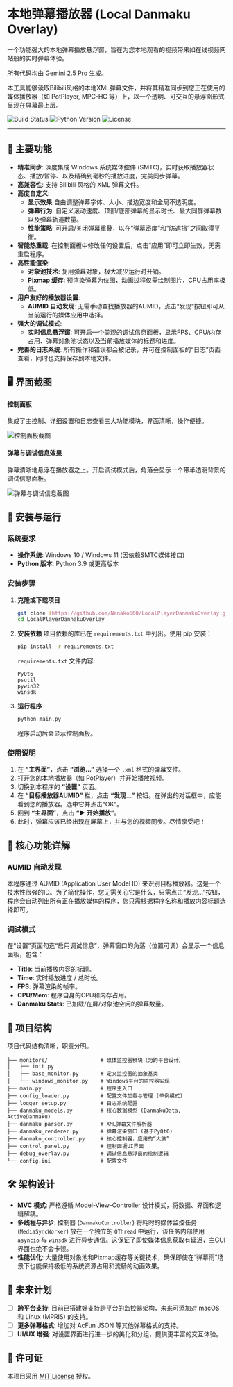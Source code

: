 # 本地弹幕播放器 (Local Danmaku Overlay)

一个功能强大的本地弹幕播放悬浮窗，旨在为您本地观看的视频带来如在线视频网站般的实时弹幕体验。

所有代码均由 Gemini 2.5 Pro 生成。

本工具能够读取Bilibili风格的本地XML弹幕文件，并将其精准同步到您正在使用的媒体播放器（如 PotPlayer, MPC-HC 等）上，以一个透明、可交互的悬浮窗形式呈现在屏幕最上层。

![Build Status](https://img.shields.io/badge/build-passing-brightgreen)
![Python Version](https://img.shields.io/badge/python-3.9+-blue.svg)
![License](https://img.shields.io/badge/license-MIT-green.svg)

---

## 📖 主要功能

* **精准同步**: 深度集成 Windows 系统媒体控件 (SMTC)，实时获取播放器状态、播放/暂停、以及精确到毫秒的播放进度，完美同步弹幕。
* **高兼容性**: 支持 Bilibili 风格的 XML 弹幕文件。
* **高度自定义**:
    * **显示效果**:自由调整弹幕字体、大小、描边宽度和全局不透明度。
    * **弹幕行为**: 自定义滚动速度、顶部/底部弹幕的显示时长、最大同屏弹幕数以及弹幕轨道数量。
    * **性能策略**: 可开启/关闭弹幕重叠，以在“弹幕密度”和“防遮挡”之间取得平衡。
* **智能热重载**: 在控制面板中修改任何设置后，点击“应用”即可立即生效，无需重启程序。
* **高性能渲染**:
    * **对象池技术**: 复用弹幕对象，极大减少运行时开销。
    * **Pixmap 缓存**: 预渲染弹幕为位图，动画过程仅需绘制图片，CPU占用率极低。
* **用户友好的播放器设置**:
    * **AUMID 自动发现**: 无需手动查找播放器的AUMID，点击“发现”按钮即可从当前运行的媒体应用中选择。
* **强大的调试模式**:
    * **实时信息悬浮窗**: 可开启一个美观的调试信息面板，显示FPS、CPU/内存占用、弹幕对象池状态以及当前播放媒体的标题和进度。
* **完善的日志系统**: 所有操作和错误都会被记录，并可在控制面板的“日志”页面查看，同时也支持保存到本地文件。

## 🖥️ 界面截图

#### 控制面板
集成了主控制、详细设置和日志查看三大功能模块，界面清晰，操作便捷。

![控制面板截图](https://raw.githubusercontent.com/Nanako660/LocalPlayerDanmakuOverlay/main/img/1.png)

#### 弹幕与调试信息效果
弹幕清晰地悬浮在播放器之上。开启调试模式后，角落会显示一个带半透明背景的调试信息面板。

![弹幕与调试信息截图](https://raw.githubusercontent.com/Nanako660/LocalPlayerDanmakuOverlay/main/img/2.png)

## 🚀 安装与运行

### 系统要求
* **操作系统**: Windows 10 / Windows 11 (因依赖SMTC媒体接口)
* **Python 版本**: Python 3.9 或更高版本

### 安装步骤

1.  **克隆或下载项目**
    ```bash
    git clone [https://github.com/Nanako660/LocalPlayerDanmakuOverlay.git](https://github.com/Nanako660/LocalPlayerDanmakuOverlay.git)
    cd LocalPlayerDannakuOverlay
    ```

2.  **安装依赖**
    项目依赖的库已在 `requirements.txt` 中列出。使用 pip 安装：
    ```bash
    pip install -r requirements.txt
    ```
    `requirements.txt` 文件内容:
    ```
    PyQt6
    psutil
    pywin32
    winsdk
    ```

3.  **运行程序**
    ```bash
    python main.py
    ```
    程序启动后会显示控制面板。

### 使用说明

1.  在 **“主界面”**，点击 **“浏览...”** 选择一个 `.xml` 格式的弹幕文件。
2.  打开您的本地播放器（如 PotPlayer）并开始播放视频。
3.  切换到本程序的 **“设置”** 页面。
4.  在 **“目标播放器AUMID”** 栏，点击 **“发现...”** 按钮。在弹出的对话框中，应能看到您的播放器。选中它并点击“OK”。
5.  回到 **“主界面”**，点击 **“▶ 开始播放”**。
6.  此时，弹幕应该已经出现在屏幕上，并与您的视频同步。尽情享受吧！

## 🔧 核心功能详解

### AUMID 自动发现
本程序通过 AUMID (Application User Model ID) 来识别目标播放器。这是一个技术性很强的ID。为了简化操作，您无需关心它是什么，只需点击“发现...”按钮，程序会自动列出所有正在播放媒体的程序，您只需根据程序名称和播放内容标题选择即可。

### 调试模式
在“设置”页面勾选“启用调试信息”，弹幕窗口的角落（位置可调）会显示一个信息面板，包含：
* **Title**: 当前播放内容的标题。
* **Time**: 实时播放进度 / 总时长。
* **FPS**: 弹幕渲染的帧率。
* **CPU/Mem**: 程序自身的CPU和内存占用。
* **Danmaku Stats**: 已加载/在屏/对象池空闲的弹幕数量。

## 📂 项目结构

项目代码结构清晰，职责分明。

```
├── monitors/                 # 媒体监控器模块（为跨平台设计）
│   ├── init.py
│   ├── base_monitor.py       # 定义监控器的抽象基类
│   └── windows_monitor.py    # Windows平台的监控器实现
├── main.py                   # 程序主入口
├── config_loader.py          # 配置文件加载与管理 (单例模式)
├── logger_setup.py           # 日志系统配置
├── danmaku_models.py         # 核心数据模型 (DanmakuData, ActiveDanmaku)
├── danmaku_parser.py         # XML弹幕文件解析器
├── danmaku_renderer.py       # 弹幕渲染窗口 (基于PyQt6)
├── danmaku_controller.py     # 核心控制器，应用的“大脑”
├── control_panel.py          # 控制面板UI界面
├── debug_overlay.py          # 调试信息悬浮窗的绘制逻辑
└── config.ini                # 配置文件
```

## 🛠️ 架构设计

* **MVC 模式**: 严格遵循 Model-View-Controller 设计模式，将数据、界面和逻辑解耦。
* **多线程与异步**: 控制器 (`DanmakuController`) 将耗时的媒体监控任务 (`MediaSyncWorker`) 放在一个独立的 `QThread` 中运行，该任务内部使用 `asyncio` 与 `winsdk` 进行异步通信。这保证了即使媒体信息获取有延迟，主GUI界面也绝不会卡顿。
* **性能优化**: 大量使用对象池和Pixmap缓存等关键技术，确保即使在“弹幕雨”场景下也能保持极低的系统资源占用和流畅的动画效果。

## 📝 未来计划

* [ ] **跨平台支持**: 目前已搭建好支持跨平台的监控器架构，未来可添加对 macOS 和 Linux (MPRIS) 的支持。
* [ ] **更多弹幕格式**: 增加对 AcFun JSON 等其他弹幕格式的支持。
* [ ] **UI/UX 增强**: 对设置界面进行进一步的美化和分组，提供更丰富的交互体验。

## 📄 许可证

本项目采用 [MIT License](https://opensource.org/licenses/MIT) 授权。

